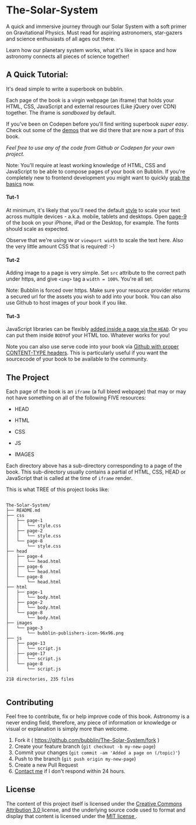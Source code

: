 # The-Solar-System

A quick and immersive journey through our Solar System with a soft primer on Gravitational Physics. Must read for aspiring astronomers, star-gazers and   science enthusiasts of all ages out there. 

Learn how our planetary system works, what it's like in space and how astronomy connects all pieces of science together! 

## A Quick Tutorial:
It's dead simple to write a superbook on bubblin. 

Each page of the book is a virgin webpage (an iframe) that holds your HTML, CSS, JavaScript and external resources (Like jQuery over CDN) together. The iframe is *sandboxed* by default.

If you've been on Codepen before you'll find writing superbook *super easy*. Check out some of the [demos](http://codepen.io/marvindanig/public/) that we did there that are now a part of this book.

*Feel free to use any of the code from Github or Codepen for your own project.*


Note: You'll require at least working knowledge of HTML, CSS and JavaScript to be able to compose pages of your book on Bubblin. If you're completely new to frontend development you might want to quickly [grab the basics](http://www.codecademy.com/en/tracks/web) now. 

#### Tut-1 
At minimum, it's likely that you'll need the default [style](https://github.com/bubblin/The-Solar-System/blob/master/css/page-9/style.css) to scale your text across multiple devices - a.k.a. mobile, tablets and desktops. Open [page-9](https://bubbl.in/book/the-solar-system-by-marvin-danig/9) of the book on your iPhone, iPad or the Desktop, for example. The fonts should scale as expected.


Observe that we're using `VW` or `viewport width` to scale the text here. Also  the very little amount CSS that is required! :-)

#### Tut-2
Adding image to a page is very simple. Set `src` attribute to the correct path under https, and give `<img>` tag a `width = 100%`. You're all set. 

Note: Bubblin is forced over https. Make sure your resource provider returns a secured url for the assets you wish to add into your book. You can also use Github to host images of your book if you like.

#### Tut-3
JavaScript libraries can be flexibly [added inside a page via the `HEAD`](https://medium.com/bubblin-superbooks/head-72e72d772a8c). Or you can put them inside `BODY`of your HTML too. Whatever works for you! 

Note you can also use serve code into your book via [Github with proper CONTENT-TYPE headers](https://rawgit.com/). This is particularly useful if you want the sourcecode of your book to be available to the community. 


## The Project
Each page of the book is an `iframe` (a full bleed webpage) that may or may not have something on all of the following FIVE resources:

* HEAD

* HTML

* CSS

* JS

* IMAGES

Each directory above has a sub-directory corresponding to a page of the book. This sub-directory usually contains a partial of HTML, CSS, HEAD or JavaScript that is called at the time of `iframe` render.

This is what TREE of this project looks like:

```

The-Solar-System/
├── README.md
├── css
│   ├── page-1
│   │   └── style.css
│   ├── page-2
│   │   └── style.css
│   └── page-8
│       └── style.css
├── head
│   ├── page-4
│   │   └── head.html
│   ├── page-6
│   │   └── head.html
│   └── page-8
│       └── head.html
├── html
│   ├── page-1
│   │   └── body.html
│   ├── page-2
│   │   └── body.html
│   └── page-8
│       └── body.html
├── images
│   └── page-3
│       └── bubblin-publishers-icon-96x96.png
├── js
│   ├── page-13
│   │   └── script.js
│   ├── page-17
│   │   └── script.js
│   └── page-8
│       └── script.js

218 directories, 235 files


```

## Contributing

Feel free to contribute, fix or help improve code of this book. Astronomy is a never ending field, therefore, any piece of information or knowledge or visual or  explanation is  simply more than welcome.

1. Fork it ( https://github.com/bubblin/The-Solar-System/fork )
2. Create your feature branch (`git checkout -b my-new-page`)
3. Commit your changes (`git commit -am 'Added a page on (/topic)'`)
4. Push to the branch (`git push origin my-new-page`)
5. Create a new Pull Request
6. <a href = "mailto:marvin@bubbl.in">Contact me</a> if I don't respond within 24 hours.

## License
The content of this project itself is licensed under the <a href="http://creativecommons.org/licenses/by/3.0/us/deed.en_US">Creative Commons Attribution 3.0 </a> license, and the underlying source code used to format and display that content is licensed under the <a href="http://opensource.org/licenses/mit-license.php">MIT license </a>.